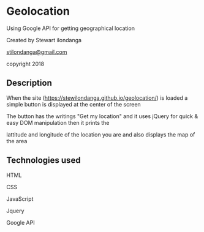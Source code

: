# Geolocation

Using Google API for getting geographical location

Created by Stewart ilondanga

stilondanga@gmail.com

copyright 2018

## Description

When the site (https://stewilondanga.github.io/geolocation/) is loaded a simple button is displayed at the center of the screen

The button has the writings "Get my location" and it uses jQuery for quick & easy DOM manipulation then it prints the

lattitude and longitude of the location you are and also displays the map of the area

## Technologies used

HTML

CSS

JavaScript

Jquery

Google API
